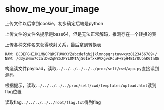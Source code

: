 # show_me_your_image

上传文件以后拿到cookie，初步确定后端是python

上传文件的文件名提示是base64，但是无法正常解码，推测存在一个转换的表

上传各种文件名来获得映射关系，最后拿到转换表

```
RAW: BCDEFGHIJKLMNOPQRSTUVWXYZabcdefghijklmnopqrstuvwxyz0123456789+/
NEW: /d3yiNmo7CzalDw2qWZ5JPYL0MTAjS6Iefxk9VXgvsRcuF+8pH4B1rOUbhKGtnQE
```

构造读文件payload，读取`../../../../../../proc/self/cwd/app.py`直接读到源码

根据提示，读取`../../../../../proc/self/cwd/templates/upload.html`读到flag位置

读取flag`../../../../../root/flag.txt`得到flag

